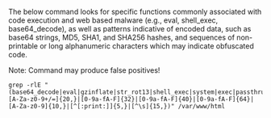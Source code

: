 The below command looks for specific functions commonly associated with code execution and web based malware (e.g., eval, shell_exec, base64_decode), as well as patterns indicative of encoded data, such as base64 strings, MD5, SHA1, and SHA256 hashes, and sequences of non-printable or long alphanumeric characters which may indicate obfuscated code.

Note: Command may produce false positives!

```
grep -rlE "(base64_decode|eval|gzinflate|str_rot13|shell_exec|system|exec|passthru|assert|include|require|fopen|file_get_contents|curl_exec|create_function|unserialize|ob_start|stripslashes|str_replace|preg_replace|preg_match|[A-Za-z0-9+/=]{20,}|[0-9a-fA-F]{32}|[0-9a-fA-F]{40}|[0-9a-fA-F]{64}|[A-Za-z0-9]{10,}|[^[:print:]]{5,}|[^\s]{15,})" /var/www/html
```
